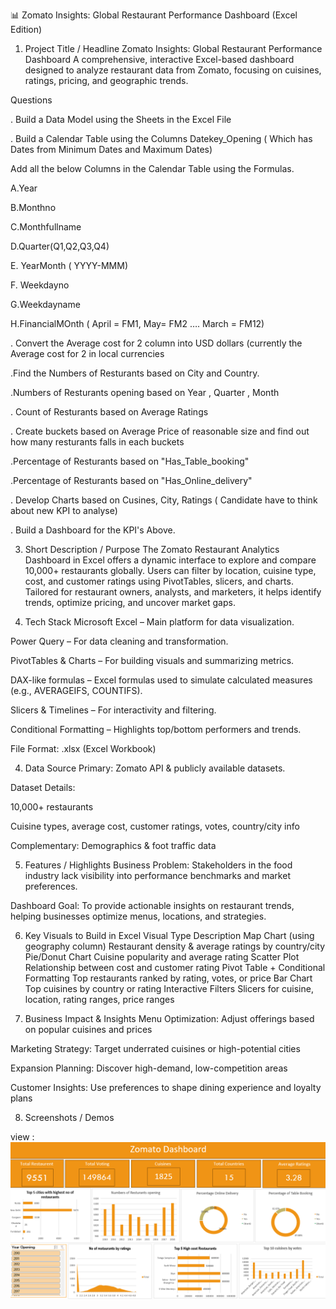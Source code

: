 📊 Zomato Insights: Global Restaurant Performance Dashboard (Excel Edition)
1. Project Title / Headline
Zomato Insights: Global Restaurant Performance Dashboard
A comprehensive, interactive Excel-based dashboard designed to analyze restaurant data from Zomato, focusing on cuisines, ratings, pricing, and geographic trends.

 Questions

. Build a Data Model using the Sheets in the Excel File

. Build a Calendar Table using the Columns Datekey_Opening ( Which has Dates from Minimum Dates and Maximum Dates)

  Add all the below Columns in the Calendar Table using the Formulas.
  
   A.Year
   
   B.Monthno
   
   C.Monthfullname
   
   D.Quarter(Q1,Q2,Q3,Q4)
   
   E. YearMonth ( YYYY-MMM)
   
   F. Weekdayno
   
   G.Weekdayname
   
   H.FinancialMOnth ( April = FM1, May= FM2  …. March = FM12)
   
. Convert the Average cost for 2 column into USD dollars (currently the Average cost for 2 in local currencies

.Find the Numbers of Resturants based on City and Country.

.Numbers of Resturants opening based on Year , Quarter , Month

. Count of Resturants based on Average Ratings

. Create buckets based on Average Price of reasonable size and find out how many resturants falls in each buckets

.Percentage of Resturants based on "Has_Table_booking"

.Percentage of Resturants based on "Has_Online_delivery"

. Develop Charts based on Cusines, City, Ratings ( Candidate have to think about new KPI to analyse)

. Build a Dashboard for the KPI's Above.  


3. Short Description / Purpose
The Zomato Restaurant Analytics Dashboard in Excel offers a dynamic interface to explore and compare 10,000+ restaurants globally. Users can filter by location, cuisine type, cost, and customer ratings using PivotTables, slicers, and charts. Tailored for restaurant owners, analysts, and marketers, it helps identify trends, optimize pricing, and uncover market gaps.

4. Tech Stack
Microsoft Excel – Main platform for data visualization.

Power Query – For data cleaning and transformation.

PivotTables & Charts – For building visuals and summarizing metrics.

DAX-like formulas – Excel formulas used to simulate calculated measures (e.g., AVERAGEIFS, COUNTIFS).

Slicers & Timelines – For interactivity and filtering.

Conditional Formatting – Highlights top/bottom performers and trends.

File Format: .xlsx (Excel Workbook)

4. Data Source
Primary: Zomato API & publicly available datasets.

Dataset Details:

10,000+ restaurants

Cuisine types, average cost, customer ratings, votes, country/city info

Complementary: Demographics & foot traffic data

5. Features / Highlights
Business Problem:
Stakeholders in the food industry lack visibility into performance benchmarks and market preferences.

Dashboard Goal:
To provide actionable insights on restaurant trends, helping businesses optimize menus, locations, and strategies.

6. Key Visuals to Build in Excel
Visual Type	Description
Map Chart (using geography column)	Restaurant density & average ratings by country/city
Pie/Donut Chart	Cuisine popularity and average rating
Scatter Plot	Relationship between cost and customer rating
Pivot Table + Conditional Formatting	Top restaurants ranked by rating, votes, or price
Bar Chart	Top cuisines by country or rating
Interactive Filters	Slicers for cuisine, location, rating ranges, price ranges

7. Business Impact & Insights
Menu Optimization: Adjust offerings based on popular cuisines and prices

Marketing Strategy: Target underrated cuisines or high-potential cities

Expansion Planning: Discover high-demand, low-competition areas

Customer Insights: Use preferences to shape dining experience and loyalty plans

8. Screenshots / Demos

view : ![dashboard preview](https://github.com/Vipin2197/zomato-restaurant-dashboard-Excel/blob/main/zomato%20restaurant%20dashboard%20%20(2).png)
